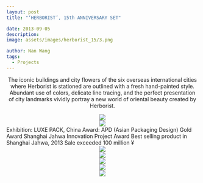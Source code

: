 ```yaml
---
layout: post
title: "‘HERBORIST’, 15th ANNIVERSARY SET"

date: 2013-09-05
description:
image: assets/images/herborist_15/3.png

author: Nan Wang
tags:
  - Projects
---
```


<div class="section-padding bg-white" align="center">


The iconic buildings and city flowers of the six overseas international cities where Herborist is stationed are outlined with a fresh hand-painted style. Abundant use of colors, delicate line tracing, and the perfect presentation of city landmarks vividly portray a new world of oriental beauty created by Herborist.

</div>

<div class="section-padding" align="center">
<img source type="img/png" src="{{ "assets/images/herborist_15/1.png" | relative_url }}"/>
</div>

<div class="section-padding" align="center">
<img source type="img/png" src="{{ "assets/images/herborist_15/7.png" | relative_url }}"/>
</div>

<div class="section-padding bg-white">
Exhibition: LUXE PACK, China
Award: APD (Asian Packaging Design) Gold Award
Shanghai Jahwa Innovation Project Award
Best selling product in Shanghai Jahwa, 2013
Sale exceeded 100 million ¥
</div>

<div class="section-padding" align="center">
<img source type="img/jpg" src="{{ "assets/images/herborist_15/8.jpg" | relative_url }}"/>
</div>


<div class="section-padding" align="center">
<img source type="img/png" src="{{ "assets/images/herborist_15/2.png" | relative_url }}"/>
</div>

<div class="section-padding" align="center">
<img source type="img/png" src="{{ "assets/images/herborist_15/3.png" | relative_url }}"/>
</div>

<div class="section-padding" align="center">
<img source type="img/png" src="{{ "assets/images/herborist_15/4.png" | relative_url }}"/>
</div>

<div class="section-padding" align="center">
<img source type="img/png" src="{{ "assets/images/herborist_15/5.png" | relative_url }}"/>
</div>
